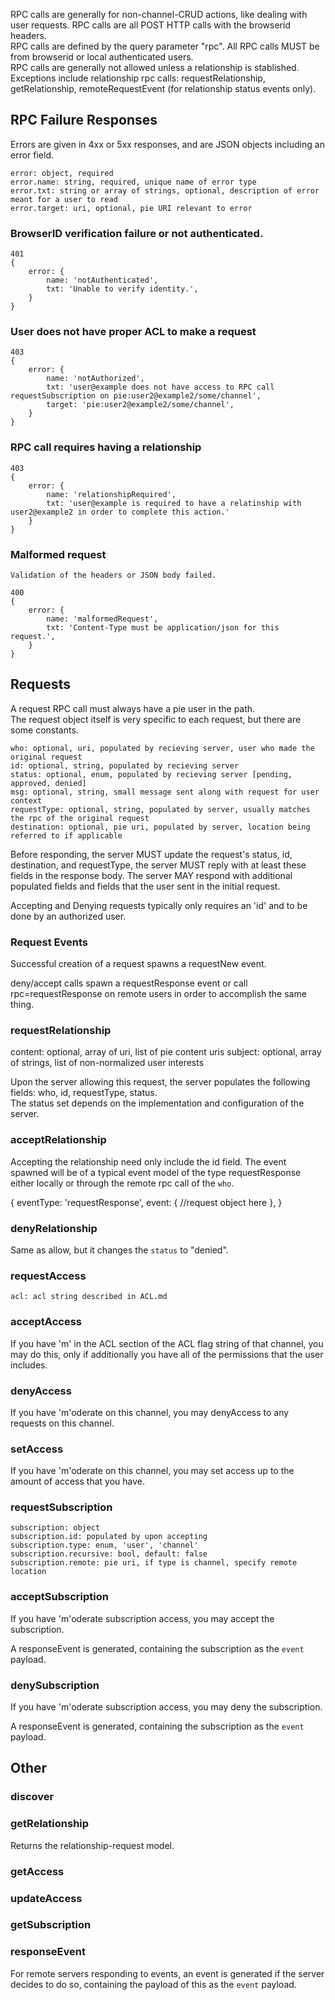 
RPC calls are generally for non-channel-CRUD actions, like dealing with user requests.
RPC calls are all POST HTTP calls with the browserid headers.  
RPC calls are defined by the query parameter "rpc".
All RPC calls MUST be from browserid or local authenticated users.  
RPC calls are generally not allowed unless a relationship is stablished. Exceptions include relationship rpc calls: requestRelationship, getRelationship, remoteRequestEvent (for relationship status events only).

## RPC Failure Responses

Errors are given in 4xx or 5xx responses, and are JSON objects including an error field. 

    error: object, required
    error.name: string, required, unique name of error type
    error.txt: string or array of strings, optional, description of error meant for a user to read
    error.target: uri, optional, pie URI relevant to error

### BrowserID verification failure or not authenticated.
    
    401
    {
        error: {
            name: 'notAuthenticated',
            txt: 'Unable to verify identity.',
        }
    }


### User does not have proper ACL to make a request

    403
    {
        error: {
            name: 'notAuthorized',
            txt: 'user@example does not have access to RPC call requestSubscription on pie:user2@example2/some/channel',
            target: 'pie:user2@example2/some/channel',
        }
    }

### RPC call requires having a relationship

    403
    {
        error: {
            name: 'relationshipRequired',
            txt: 'user@example is required to have a relatinship with user2@example2 in order to complete this action.'
        }
    }

### Malformed request

    Validation of the headers or JSON body failed.

    400
    {
        error: {
            name: 'malformedRequest',
            txt: 'Content-Type must be application/json for this request.',
        }
    }

## Requests

A request RPC call must always have a pie user in the path.  
The request object itself is very specific to each request, but there are some constants.

    who: optional, uri, populated by recieving server, user who made the original request
    id: optional, string, populated by recieving server
    status: optional, enum, populated by recieving server [pending, approved, denied]
    msg: optional, string, small message sent along with request for user context
    requestType: optional, string, populated by server, usually matches the rpc of the original request
    destination: optional, pie uri, populated by server, location being referred to if applicable

Before responding, the server MUST update the request's status, id, destination, and requestType, the server MUST reply with at least these fields in the response body. The server MAY respond with additional populated fields and fields that the user sent in the initial request.

Accepting and Denying requests typically only requires an 'id' and to be done by an authorized user.

### Request Events

Successful creation of a request spawns a requestNew event.

deny/accept calls spawn a requestResponse event or call rpc=requestResponse on remote users in order to accomplish the same thing.

### requestRelationship

   content: optional, array of uri, list of pie content uris
   subject: optional, array of strings, list of non-normalized user interests

Upon the server allowing this request, the server populates the following fields: who, id, requestType, status.  
The status set depends on the implementation and configuration of the server.

### acceptRelationship

Accepting the relationship need only include the id field.
The event spawned will be of a typical event model of the type requestResponse either locally or through the remote rpc call of the `who`.

{
    eventType: 'requestResponse',
    event: {
        //request object here
    },
}

### denyRelationship

Same as allow, but it changes the `status` to "denied".

### requestAccess

    acl: acl string described in ACL.md

### acceptAccess

If you have 'm' in the ACL section of the ACL flag string of that channel, you may do this, only if additionally you have all of the permissions that the user includes.

### denyAccess

If you have 'm'oderate on this channel, you may denyAccess to any requests on this channel.

### setAccess

If you have 'm'oderate on this channel, you may set access up to the amount of access that you have.

### requestSubscription

    subscription: object
    subscription.id: populated by upon accepting
    subscription.type: enum, 'user', 'channel'
    subscription.recursive: bool, default: false
    subscription.remote: pie uri, if type is channel, specify remote location

### acceptSubscription

If you have 'm'oderate subscription access, you may accept the subscription.

A responseEvent is generated, containing the subscription as the `event` payload.

### denySubscription

If you have 'm'oderate subscription access, you may deny the subscription.

A responseEvent is generated, containing the subscription as the `event` payload.

## Other

### discover

### getRelationship

Returns the relationship-request model.

### getAccess

### updateAccess

### getSubscription

### responseEvent

For remote servers responding to events, an event is generated if the server decides to do so, containing the payload of this as the `event` payload.

